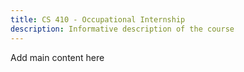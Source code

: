 ```yaml
---
title: CS 410 - Occupational Internship
description: Informative description of the course
---
```


Add main content here